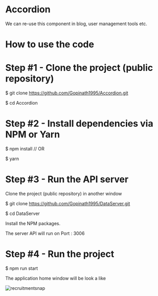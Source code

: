 # Accordion
We can re-use this component in blog, user management tools etc.

# How to use the code
# Step #1 - Clone the project (public repository)

$ git clone https://github.com/Gopinath1995/Accordion.git

$ cd Accordion

# Step #2 - Install dependencies via NPM or Yarn

$ npm install
// OR

$ yarn

# Step #3 - Run the API server

Clone the project (public repository) in another window

$ git clone https://github.com/Gopinath1995/DataServer.git

$ cd DataServer

Install the NPM packages.

The server API will run on Port : 3006

# Step #4 - Run the project

$ npm run start

The application home window will be look a like 

![recruitmentsnap](https://user-images.githubusercontent.com/86403551/158346982-06812a7f-6194-4d67-8fdf-7c2314c61ff3.png)
